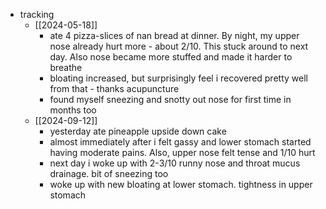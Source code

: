   * tracking
    * [[2024-05-18]]
      * ate 4 pizza-slices of nan bread at dinner. By night, my upper nose already hurt more - about 2/10. This stuck around to next day. Also nose became more stuffed and made it harder to breathe
      * bloating increased, but surprisingly feel i recovered pretty well from that - thanks acupuncture
      * found myself sneezing and snotty out nose for first time in months too
    * [[2024-09-12]]
      * yesterday ate pineapple upside down cake
      * almost immediately after i felt gassy and lower stomach started having moderate pains. Also, upper nose felt tense and 1/10 hurt
      * next day i woke up with 2-3/10 runny nose and throat mucus drainage. bit of sneezing too
      * woke up with new bloating at lower stomach. tightness in upper stomach